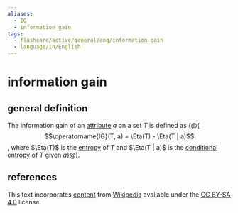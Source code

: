 ```yaml
---
aliases:
  - IG
  - information gain
tags:
  - flashcard/active/general/eng/information_gain
  - language/in/English
---
```


# information gain

## general definition

The information gain of an [attribute](feature%20(machine%20learning).md) $a$ on a set $T$ is defined as {@{$$\operatorname{IG}(T, a) = \Eta(T) - \Eta(T | a)$$, where $\Eta(T)$ is the [entropy](entropy%20(information%20theory).md) of $T$ and $\Eta(T | a)$ is the [conditional entropy](conditional%20entropy.md) of $T$ given $a$}@}. <!--SR:!2025-04-19,248,290-->

## references

This text incorporates [content](https://en.wikipedia.org/wiki/information_gain_(decision_tree)) from [Wikipedia](Wikipedia.md) available under the [CC BY-SA 4.0](https://creativecommons.org/licenses/by-sa/4.0/) license.
